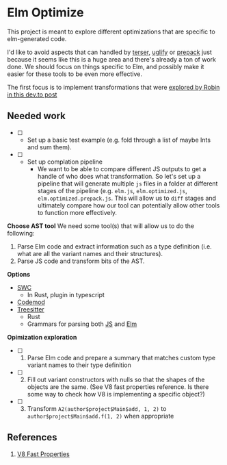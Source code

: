 # Elm Optimize

This project is meant to explore different optimizations that are specific to elm-generated code.

I'd like to avoid aspects that can handled by [terser](https://terser.org/), [uglify](https://github.com/mishoo/UglifyJS) or [prepack](https://github.com/facebook/prepack) just because it seems like this is a huge area and there's already a ton of work done.  We should focus on things specific to Elm, and possibly make it easier for these tools to be even more effective.

The first focus is to implement transformations that were [explored by Robin in this dev.to post](https://dev.to/skinney/improving-elm-s-compiler-output-5e1h)

## Needed work
- [ ] - Set up a basic test example (e.g. fold through a list of maybe Ints and sum them).
- [ ] - Set up complation pipeline
    - We want to be able to compare different JS outputs to get a handle of who does what transformation.  So let's set up a pipeline that will generate multiple `js` files in a folder at different stages of the pipeline (e.g. `elm.js`, `elm.optimized.js`, `elm.optimized.prepack.js`.  This will allow us to `diff` stages and ultimately compare how our tool can potentially allow other tools to function more effectively.


**Choose AST tool**
We need some tool(s) that will allow us to do the following:
1. Parse Elm code and extract information such as a type definition (i.e. what are all the variant names and their structures).
2. Parse JS code and transform bits of the AST.

**Options**
  - [SWC](https://swc-project.github.io/docs/usage-plugin)
      - In Rust, plugin in typescript
  - [Codemod](https://github.com/facebook/codemod)
  - [Treesitter](https://tree-sitter.github.io/tree-sitter/)
      - Rust
      - Grammars for parsing both [JS](https://github.com/tree-sitter/tree-sitter-javascript) and [Elm](https://github.com/Razzeee/tree-sitter-elm/)


**Opimization exploration**
- [ ] 1. Parse Elm code and prepare a summary that matches custom type variant names to their type definition
- [ ] 2. Fill out variant constructors with nulls so that the shapes of the objects are the same. (See V8 fast properties reference.  Is there some way to check how V8 is implementing a specific object?)  
- [ ] 3. Transform `A2(author$project$Main$add, 1, 2)` to `author$project$Main$add.f(1, 2)` when appropriate


## References
1. [V8 Fast Properties](https://v8.dev/blog/fast-properties)


